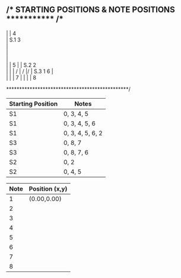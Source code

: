 /* STARTING POSITIONS & NOTE POSITIONS ***********
/*
-------------------------------------------------
|
|                                           4                                           
| S.1                   3                   
|\
| \
|  \
|   |                                       5
|   | S.2               2                   
|   |
|  /
| /
|/
| S.3                   1                   6
|                       
|
|
|                                           7
|
|
|
|                                           8

***********************************************/


| Starting Position     | Notes             |
| --------------------- | ----------------- |
|   S1                  | 0, 3, 4, 5        |
|   S1                  | 0, 3, 4, 5, 6     |
|   S1                  | 0, 3, 4, 5, 6, 2  |
|   S3                  | 0, 8, 7           |
|   S3                  | 0, 8, 7, 6        |
|   S2                  | 0, 2              |
|   S2                  | 0, 4, 5


| Note                  | Position (x,y)    |
| --------------------  | ------------------|
|   1                   | (0.00,0.00)       |
|   2                   |                   |
|   3                   |                   |
|   4                   |                   |
|   5                   |                   |
|   6                   |                   |
|   7                   |                   |
|   8                   |                   |